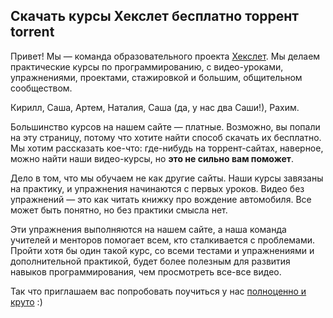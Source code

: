 ## Скачать курсы Хекслет бесплатно торрент torrent

Привет! Мы — команда образовательного проекта [Хекслет](https://ru.hexlet.io/). Мы делаем практические курсы по программированию, с видео-уроками, упражнениями, проектами, стажировкой и большим, общительном сообществом. 

Кирилл, Саша, Артем, Наталия, Саша (да, у нас два Саши!), Рахим.

Большинство курсов на нашем сайте — платные. Возможно, вы попали на эту страницу, потому что хотите найти способ скачать их бесплатно. Мы хотим рассказать кое-что: где-нибудь на торрент-сайтах, наверное, можно найти наши видео-курсы, но **это не сильно вам поможет**.

Дело в том, что мы обучаем не как другие сайты. Наши курсы завязаны на практику, и упражнения начинаются с первых уроков. Видео без упражнений — это как читать книжку про вождение автомобиля. Все может быть понятно, но без практики смысла нет.

Эти упражнения выполняются на нашем сайте, а наша команда учителей и менторов помогает всем, кто сталкивается с проблемами. Пройти хотя бы один такой курс, со всеми тестами и упражнениями и дополнительной практикой, будет более полезным для развития навыков программирования, чем просмотреть все-все видео.

Так что приглашаем вас попробовать поучиться у нас [полноценно и круто](https://ru.hexlet.io/) :)
